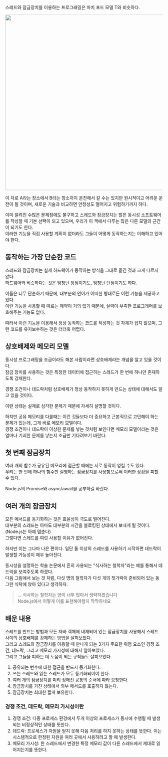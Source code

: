 스레드와 잠금장치를 이용하는 프로그래밍은 마치 포드 모델 T와 비슷하다.

<img src="https://upload.wikimedia.org/wikipedia/commons/b/b3/Ford_Model_T_%28537880855%29.jpg" width=560 />

이 차로 A라는 장소에서 B라는 장소까지 운전해서 갈 수는 있지만 원시적이고 어려운 운전이 될 것이며, 새로운 기술과 비교하면 안정성도 떨어지고 위험하기까지 하다.

이미 알려진 수많은 문제점에도 불구하고 스레드와 잠금장치는 많은 동시성 소프트웨어를 작성할 때 기본 선택이 되고 있으며, 우리가 이 책에서 다루는 많은 다른 모델의 근간이 되기도 한다.  
이러한 기능을 직접 사용할 계획이 없더라도 그들이 어떻게 동작하는지는 이해하고 있어야 한다.

## 동작하는 가장 단순한 코드

스레드와 잠금장치는 실제 하드웨어가 동작하는 방식을 그대로 옮긴 것과 크게 다르지 않다.  
하드웨어와 비슷하다는 것은 엄청난 장점이기도, 엄청난 단점이기도 하다.  

이들은 너무 단순하기 때문에, 대부분의 언어가 어떠한 형태로든 이런 기능을 제공하고 있다.  
이런 기능을 사용할 때 따르는 제약이 거의 없기 때문에, 실력이 부족한 프로그래머를 보호해주는 기능도 없다.

따라서 이런 기능을 이용해서 정상 동작하는 코드를 작성하는 것 자체가 쉽지 않으며, 그런 코드를 유지보수하는 것은 더더욱 어렵다.

## 상호배제와 메모리 모델

동시성 프로그래밍을 조금이라도 해본 사람이라면 상호배제라는 개념을 알고 있을 것이다.  
잠금 장치를 사용하는 것은 특정한 데이터에 접근하는 스레드가 한 번에 하나만 존재하도록 강제한다.

경쟁 조건이나 데드락처럼 상호배제가 정상 동작하지 못하게 만드는 상태에 대해서도 알고 있을 것이다.

이런 상태는 실제로 심각한 문제기 때문에 자세히 설명할 것이다.

하지만 공유 메모리를 다룰때는 이런 것들보다 더 중요하고 근본적으로 고민해야 하는 문제가 있는데, 그게 바로 메모리 모델이다.  
경쟁 조건이나 데드락이 이상한 문제를 낳는 것처럼 보인다면 메모리 모델이라는 것은 얼마나 기괴한 문제를 낳는지 조금만 기다려보기 바란다.

## 첫 번째 잠금장치

여러 개의 함수가 공유된 메모리에 접근할 때에는 서로 동작이 엉킬 수도 있다.  
우리는 한 번에 하나의 함수만 실행하는 잠금장치를 사용함으로써 이러한 상황을 피할 수 있다.

Node.js의 Promise와 async/await을 공부하길 바란다.

## 여러 개의 잠금장치

모든 메서드를 동기화하는 것은 효율성이 극도로 떨어진다.  
대부분의 스레드는 아마도 대부분의 시간을 블로킹된 상태에서 보내게 될 것이다. (Node.js는 아예 멈춘다)  
그렇다면 스레드를 여럿 사용할 이유가 없어진다.

하지만 이는 그나마 나은 편이다. 일단 둘 이상의 스레드를 사용하기 시작하면 데드락이 발생할 가능성이 매우 높아진다.

동시성을 설명하는 학술 논문에서 흔히 사용되는 "식사하는 철학자"라는 예를 통해서 데드락을 보여주도록 하겠다.  
다음 그림에서 보는 것 처럼, 다섯 명의 철학자가 다섯 개의 젓가락이 준비되어 있는 동그란 식탁에 앉아 있다고 생각하자.

> ... 식사하는 철학자는 양이 너무 많아서 생략하겠습니다  
> Node.js에서 어떻게 이를 표현해야할지 막막하네요

## 배운 내용

스레드를 만드는 방법과 모든 자바 객체에 내재되어 있는 잠금장치를 사용해서 스레드 사이의 상호배제를 강제하는 방법을 살펴보았다.  
그리고 스레드와 잠금장치를 이용할 때 만나게 되는 3가지 주요한 위험 요소인 경쟁 조건, 데드락, 그리고 메모리 가시성에 대해서 알아보았다.  
그리고 그들을 피하는 데 도움이 되는 규칙들도 살펴보았다.

1. 공유되는 변수에 대한 접근을 반드시 동기화한다.
2. 쓰는 스레드와 읽는 스레드가 모두 동기화되어야 한다.
3. 여러 개의 잠금장치를 미리 정해진 공통의 순서에 따라 요청한다.
4. 잠금장치를 가진 상태에서 외부 메서드를 호출하지 않는다.
5. 잠금장치는 최대한 짧게 보유한다.

### 경쟁 조건, 데드락, 메모리 가시성이란

1. 경쟁 조건: 다중 프로세스 환경에서 두개 이상의 프로세스가 동시에 수행될 때 발생되는 비정상적인 상태를 뜻한다.
2. 데드락: 프로세스가 자원을 얻지 못해 다음 처리를 하지 못하는 상태를 뜻한다. 이는 시스템적으로 한정된 자원을 여러 곳에서 사용하려고 할 때 발생한다.  
3. 메모리 가시성: 한 스레드에서 변경한 특정 메모리 값이 다른 스레드에서 제대로 읽어지는지를 뜻한다.